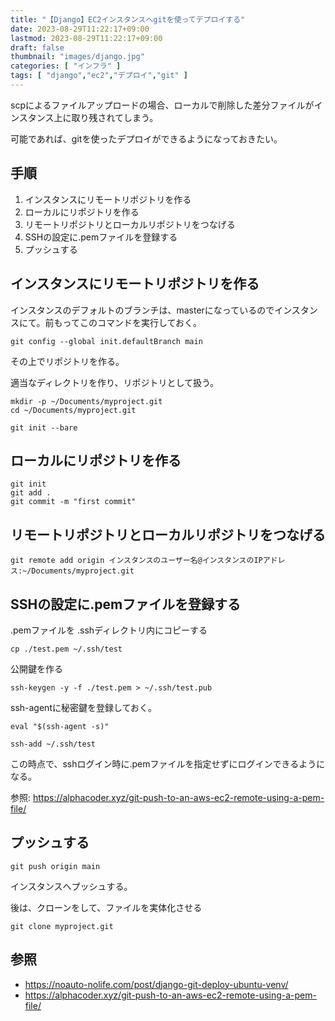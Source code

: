```yaml
---
title: "【Django】EC2インスタンスへgitを使ってデプロイする"
date: 2023-08-29T11:22:17+09:00
lastmod: 2023-08-29T11:22:17+09:00
draft: false
thumbnail: "images/django.jpg"
categories: [ "インフラ" ]
tags: [ "django","ec2","デプロイ","git" ]
---
```



scpによるファイルアップロードの場合、ローカルで削除した差分ファイルがインスタンス上に取り残されてしまう。

可能であれば、gitを使ったデプロイができるようになっておきたい。

## 手順

1. インスタンスにリモートリポジトリを作る
1. ローカルにリポジトリを作る
1. リモートリポジトリとローカルリポジトリをつなげる
1. SSHの設定に.pemファイルを登録する
1. プッシュする

## インスタンスにリモートリポジトリを作る

インスタンスのデフォルトのブランチは、masterになっているのでインスタンスにて。前もってこのコマンドを実行しておく。

```
git config --global init.defaultBranch main
```

その上でリポジトリを作る。

適当なディレクトリを作り、リポジトリとして扱う。

```
mkdir -p ~/Documents/myproject.git
cd ~/Documents/myproject.git

git init --bare
```

## ローカルにリポジトリを作る

```
git init
git add .
git commit -m "first commit"
```

## リモートリポジトリとローカルリポジトリをつなげる

```
git remote add origin インスタンスのユーザー名@インスタンスのIPアドレス:~/Documents/myproject.git
```

## SSHの設定に.pemファイルを登録する

.pemファイルを .sshディレクトリ内にコピーする
```
cp ./test.pem ~/.ssh/test
```

公開鍵を作る
```
ssh-keygen -y -f ./test.pem > ~/.ssh/test.pub
```

ssh-agentに秘密鍵を登録しておく。
```
eval "$(ssh-agent -s)"

ssh-add ~/.ssh/test
```

この時点で、sshログイン時に.pemファイルを指定せずにログインできるようになる。

参照: https://alphacoder.xyz/git-push-to-an-aws-ec2-remote-using-a-pem-file/

## プッシュする

```
git push origin main 
```
インスタンスへプッシュする。

後は、クローンをして、ファイルを実体化させる

```
git clone myproject.git 
```

## 参照

- https://noauto-nolife.com/post/django-git-deploy-ubuntu-venv/
- https://alphacoder.xyz/git-push-to-an-aws-ec2-remote-using-a-pem-file/



